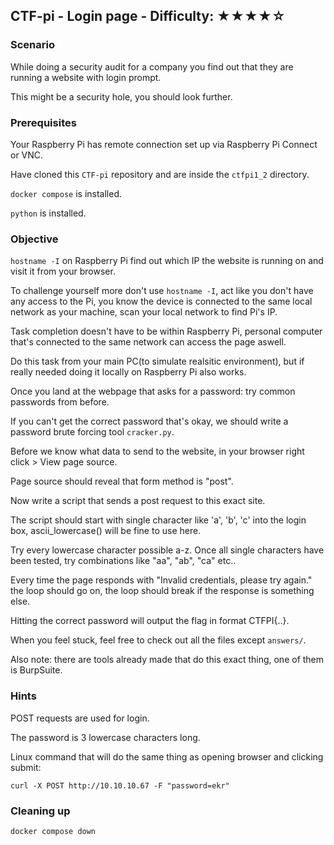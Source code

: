 ## CTF-pi - Login page - Difficulty: ★★★★☆

### Scenario

While doing a security audit for a company you find out that they are running a website with login prompt.

This might be a security hole, you should look further.


### Prerequisites

Your Raspberry Pi has remote connection set up via Raspberry Pi Connect or VNC.

Have cloned this `CTF-pi` repository and are inside the `ctfpi1_2` directory.

`docker compose` is installed.

`python` is installed.

### Objective

`hostname -I` on Raspberry Pi find out which IP the website is running on and visit it from your browser.

To challenge yourself more don't use `hostname -I`, act like you don't have any access to the Pi, you know the device is connected to the same local network as your machine, scan your local network to find Pi's IP.

Task completion doesn't have to be within Raspberry Pi, personal computer that's connected to the same network can access the page aswell.

Do this task from your main PC(to simulate realsitic environment), but if really needed doing it locally on Raspberry Pi also works.

Once you land at the webpage that asks for a password: try common passwords from before.

If you can't get the correct password that's okay, we should write a password brute forcing tool `cracker.py`. 

Before we know what data to send to the website, in your browser right click > View page source. 

Page source should reveal that form method is "post".

Now write a script that sends a post request to this exact site.

The script should start with single character like 'a', 'b', 'c' into the login box, ascii_lowercase() will be fine to use here.

Try every lowercase character possible a-z. Once all single characters have been tested, try combinations like "aa", "ab", "ca" etc.. 

Every time the page responds with "Invalid credentials, please try again." the loop should go on, the loop should break if the response is something else.

Hitting the correct password will output the flag in format CTFPI{..}.

When you feel stuck, feel free to check out all the files except `answers/`.

Also note: there are tools already made that do this exact thing, one of them is BurpSuite.


### **Hints**

POST requests are used for login.

The password is 3 lowercase characters long.

Linux command that will do the same thing as opening browser and clicking submit:

`curl -X POST http://10.10.10.67 -F "password=ekr"`

### Cleaning up

```
docker compose down
```
